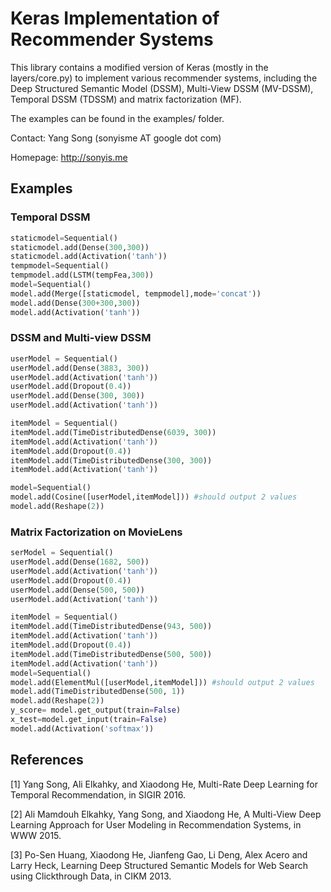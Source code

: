 # Keras Implementation of Recommender Systems

This library contains a modified version of Keras (mostly in the layers/core.py) to implement various recommender systems, including the Deep Structured Semantic Model (DSSM), Multi-View DSSM (MV-DSSM), Temporal DSSM (TDSSM) and matrix factorization (MF).

The examples can be found in the examples/ folder.

Contact: Yang Song (sonyisme AT google dot com)

Homepage: http://sonyis.me

## Examples

### Temporal DSSM
```python
staticmodel=Sequential()
staticmodel.add(Dense(300,300))
staticmodel.add(Activation('tanh'))
tempmodel=Sequential()
tempmodel.add(LSTM(tempFea,300))
model=Sequential()
model.add(Merge([staticmodel, tempmodel],mode='concat'))
model.add(Dense(300+300,300))
model.add(Activation('tanh'))
```

### DSSM and Multi-view DSSM
```python
userModel = Sequential()
userModel.add(Dense(3883, 300))
userModel.add(Activation('tanh'))
userModel.add(Dropout(0.4))
userModel.add(Dense(300, 300))
userModel.add(Activation('tanh'))

itemModel = Sequential()
itemModel.add(TimeDistributedDense(6039, 300))
itemModel.add(Activation('tanh'))
itemModel.add(Dropout(0.4))
itemModel.add(TimeDistributedDense(300, 300))
itemModel.add(Activation('tanh'))

model=Sequential()
model.add(Cosine([userModel,itemModel])) #should output 2 values
model.add(Reshape(2))
```
### Matrix Factorization on MovieLens
```python
serModel = Sequential()
userModel.add(Dense(1682, 500))
userModel.add(Activation('tanh'))
userModel.add(Dropout(0.4))
userModel.add(Dense(500, 500))
userModel.add(Activation('tanh'))

itemModel = Sequential()
itemModel.add(TimeDistributedDense(943, 500))
itemModel.add(Activation('tanh'))
itemModel.add(Dropout(0.4))
itemModel.add(TimeDistributedDense(500, 500))
itemModel.add(Activation('tanh'))
model=Sequential()
model.add(ElementMul([userModel,itemModel])) #should output 2 values
model.add(TimeDistributedDense(500, 1))
model.add(Reshape(2))
y_score= model.get_output(train=False)
x_test=model.get_input(train=False)
model.add(Activation('softmax'))
```

## References
[1] Yang Song, Ali Elkahky, and Xiaodong He, Multi-Rate Deep Learning for Temporal Recommendation, in SIGIR 2016.

[2] Ali Mamdouh Elkahky, Yang Song, and Xiaodong He, A Multi-View Deep Learning Approach for User Modeling in Recommendation Systems, in WWW 2015.

[3] Po-Sen Huang, Xiaodong He, Jianfeng Gao, Li Deng, Alex Acero and Larry Heck, Learning Deep Structured Semantic Models for Web Search using Clickthrough Data, in CIKM 2013.

